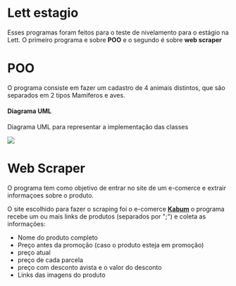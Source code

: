 # Lett estagio

Esses programas foram feitos para o teste de nivelamento para o estágio na Lett.
O primeiro programa e sobre **POO** e o segundo é sobre **web scraper**


# POO

O programa consiste em fazer um cadastro de 4 animais distintos, que são separados em 2 tipos Mamiferos e aves.

#### Diagrama UML 

Diagrama UML para representar a implementação das classes

![](https://lh3.googleusercontent.com/v9HIA0t1uA5YcUCBygjsBvAkJC3TSkHnwABmV4_vCYhe1uu9dGaMU1Br4vCUVaXtpQT_82-eAjY4ifG-jad9aLZFAZ0_dozUoEp5gX64S4Xqd3y2f3REwFgWvINpxXEdZKxKGg9s7bHPOfUSUdKxIHXdp-_kek7tJi0LzoAfpUr7warWM9LCoBVoMGf2Igp3r082xFo8i__7M0O8AKUUa5P8o2ZkB1pKL_7b5Mq2_PfNwqLytfnt4N879Hf409paNcV13AL3tJi5-H-NOgGSJAyjPGoPjylR9pNP5Bgy8PdPsKukIx6ys-ebdblmVX19nlv8g5D0J3VH7yQs8tHYgPSVomEkW8gz5fjwd6U85rIH0qPI8EHK_Ayxl98knKtHt4BVKc11tV_iKHwQQCmlscDvBnI0a1nO-NjUyFR6df7cFg6D8VyiLc-Pbw5sPcTVESdEEzY-_aLjmVJjTbIHgg5D5acItmo3-FiyVxAw5mTXbthmXnlsjEN1pSAVW8qO0zTs47LAtwZaike8d0_gzalQOBLedwP3pPPAWLfbWoIMcYULtT_nwFdo-JFPC5XHQw4NqYaoij-0lp7vCZpTjVM57BGmydEVNZq7jYCkdYL57NueH1huDGhykKoGoKIOZBTrm1E6YneUCpYYh-s6OEviosBYZuIIHt3MWQzOYGkjKmSq5JlElxWD7L8=w1247-h970-no?authuser=1)


# Web Scraper 
O programa tem como objetivo de entrar no site de um e-comerce e extrair informaçoes sobre o produto.

O site escolhido para fazer o scraping foi o e-comerce [**Kabum**](https://kabum.com.br/)
o programa recebe um ou mais links de produtos (separados por ";") e coleta as informações:
 - Nome do produto completo
 - Preço antes da promoção (caso o produto esteja em promoção)
 - preço atual 
 - preço de cada parcela
 - preço com desconto avista e o valor do desconto
 - Links das imagens do produto

